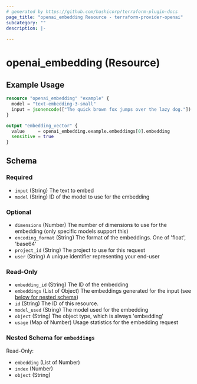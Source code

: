 ```yaml
---
# generated by https://github.com/hashicorp/terraform-plugin-docs
page_title: "openai_embedding Resource - terraform-provider-openai"
subcategory: ""
description: |-
  
---
```


# openai_embedding (Resource)



## Example Usage

```terraform
resource "openai_embedding" "example" {
  model = "text-embedding-3-small"
  input = jsonencode(["The quick brown fox jumps over the lazy dog."])
}

output "embedding_vector" {
  value     = openai_embedding.example.embeddings[0].embedding
  sensitive = true
}
```

<!-- schema generated by tfplugindocs -->
## Schema

### Required

- `input` (String) The text to embed
- `model` (String) ID of the model to use for the embedding

### Optional

- `dimensions` (Number) The number of dimensions to use for the embedding (only specific models support this)
- `encoding_format` (String) The format of the embeddings. One of 'float', 'base64'
- `project_id` (String) The project to use for this request
- `user` (String) A unique identifier representing your end-user

### Read-Only

- `embedding_id` (String) The ID of the embedding
- `embeddings` (List of Object) The embeddings generated for the input (see [below for nested schema](#nestedatt--embeddings))
- `id` (String) The ID of this resource.
- `model_used` (String) The model used for the embedding
- `object` (String) The object type, which is always 'embedding'
- `usage` (Map of Number) Usage statistics for the embedding request

<a id="nestedatt--embeddings"></a>
### Nested Schema for `embeddings`

Read-Only:

- `embedding` (List of Number)
- `index` (Number)
- `object` (String)
